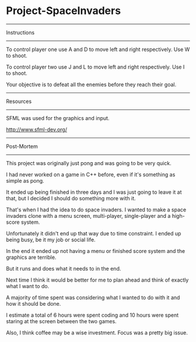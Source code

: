 # Project-SpaceInvaders

___

Instructions

___

To control player one use A and D to move left and right respectively.
Use W to shoot.

To control player two use J and L to move left and right respectively.
Use I to shoot.

Your objective is to defeat all the enemies before they reach their goal.

___

Resources

___

SFML was used for the graphics and input.

http://www.sfml-dev.org/

___

Post-Mortem

___

This project was originally just pong and was going to be very quick.

I had never worked on a game in C++ before, even if it's something as simple as pong.

It ended up being finished in three days and I was just going to leave it at that, but I decided I should do something more with it.

That's when I had the idea to do space invaders. I wanted to make a space invaders clone with a menu screen, multi-player, single-player and a high-score system.

Unfortunately it didn't end up that way due to time constraint. I ended up being busy, be it my job or social life.

In the end it ended up not having a menu or finished score system and the graphics are terrible.

But it runs and does what it needs to in the end.

Next time I think it would be better for me to plan ahead and think of exactly what I want to do.

A majority of time spent was considering what I wanted to do with it and how it should be done.

I estimate a total of 6 hours were spent coding and 10 hours were spent staring at the screen between the two games.

Also, I think coffee may be a wise investment. Focus was a pretty big issue.

